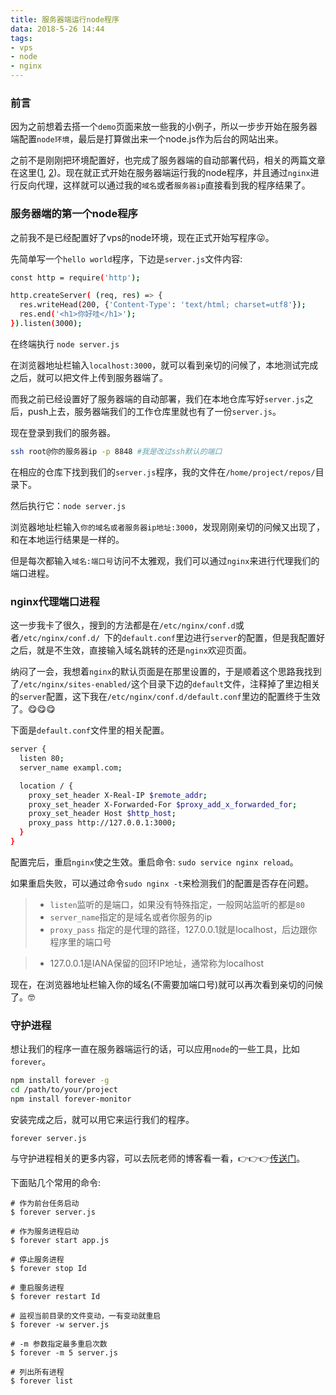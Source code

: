 ```yaml
---
title: 服务器端运行node程序
data: 2018-5-26 14:44
tags: 
- vps
- node
- nginx
---
```


### 前言

因为之前想着去搭一个`demo`页面来放一些我的小例子，所以一步步开始在服务器端配置`node环境`，最后是打算做出来一个node.js作为后台的网站出来。

之前不是刚刚把环境配置好，也完成了服务器端的自动部署代码，相关的两篇文章在这里([1](https://ppttfish.me/2018/05/24/vps%E6%90%AD%E5%BB%BAnode%E8%BF%90%E8%A1%8C%E7%8E%AF%E5%A2%83/), [2](https://ppttfish.me/2018/05/24/%E5%9C%A8%E6%9C%8D%E5%8A%A1%E5%99%A8%E7%AB%AF%E8%87%AA%E5%8A%A8%E9%83%A8%E7%BD%B2%E4%BB%A3%E7%A0%81/))。现在就正式开始在服务器端运行我的node程序，并且通过`nginx`进行反向代理，这样就可以通过我的`域名`或者`服务器ip`直接看到我的程序结果了。

<!-- more -->

### 服务器端的第一个node程序

之前我不是已经配置好了vps的node环境，现在正式开始写程序😜。



先简单写一个`hello world`程序，下边是`server.js`文件内容:

```bash
const http = require('http');

http.createServer( (req, res) => {
  res.writeHead(200, {'Content-Type': 'text/html; charset=utf8'});
  res.end('<h1>你好哇</h1>');
}).listen(3000);
```

在终端执行 `node server.js`

在浏览器地址栏输入`localhost:3000`，就可以看到亲切的问候了，本地测试完成之后，就可以把文件上传到服务器端了。

而我之前已经设置好了服务器端的自动部署，我们在本地仓库写好`server.js`之后，push上去，服务器端我们的工作仓库里就也有了一份`server.js`。

现在登录到我们的服务器。

```bash
ssh root@你的服务器ip -p 8848 #我是改过ssh默认的端口
```



在相应的仓库下找到我们的`server.js`程序，我的文件在`/home/project/repos/`目录下。

然后执行它：`node server.js`

浏览器地址栏输入`你的域名或者服务器ip地址:3000`，发现刚刚亲切的问候又出现了，和在本地运行结果是一样的。

但是每次都输入`域名:端口号`访问不太雅观，我们可以通过`nginx`来进行代理我们的端口进程。

### nginx代理端口进程

这一步我卡了很久，搜到的方法都是在`/etc/nginx/conf.d`或者`/etc/nginx/conf.d/ `下的`default.conf`里边进行`server`的配置，但是我配置好之后，就是不生效，直接输入域名跳转的还是`nginx`欢迎页面。

纳闷了一会，我想着`nginx`的默认页面是在那里设置的，于是顺着这个思路我找到了`/etc/nginx/sites-enabled/`这个目录下边的`default`文件，注释掉了里边相关的`server`配置，这下我在`/etc/nginx/conf.d/default.conf`里边的配置终于生效了。😋😋😋

下面是`default.conf`文件里的相关配置。

```bash
server {
  listen 80;
  server_name exampl.com;

  location / {
    proxy_set_header X-Real-IP $remote_addr;
    proxy_set_header X-Forwarded-For $proxy_add_x_forwarded_for;
    proxy_set_header Host $http_host;
    proxy_pass http://127.0.0.1:3000;
  }
}
```

配置完后，重启`nginx`使之生效。重启命令: `sudo service nginx reload`。

如果重启失败，可以通过命令`sudo nginx -t`来检测我们的配置是否存在问题。

> - `listen`监听的是端口，如果没有特殊指定，一般网站监听的都是`80`
> - `server_name`指定的是域名或者你服务的ip
> - `proxy_pass` 指定的是代理的路径，127.0.0.1就是localhost，后边跟你程序里的端口号

> - 127.0.0.1是IANA保留的回环IP地址，通常称为localhost

现在，在浏览器地址栏输入你的域名(不需要加端口号)就可以再次看到亲切的问候了。🤓



### 守护进程

想让我们的程序一直在服务器端运行的话，可以应用`node`的一些工具，比如`forever`。

```bash
npm install forever -g
cd /path/to/your/project
npm install forever-monitor
```

安装完成之后，就可以用它来运行我们的程序。

`forever server.js`

与守护进程相关的更多内容，可以去阮老师的博客看一看，👉👉👉[传送门](http://www.ruanyifeng.com/blog/2016/02/linux-daemon.html)。

下面贴几个常用的命令:

```
# 作为前台任务启动
$ forever server.js

# 作为服务进程启动 
$ forever start app.js

# 停止服务进程
$ forever stop Id

# 重启服务进程
$ forever restart Id

# 监视当前目录的文件变动，一有变动就重启
$ forever -w server.js

# -m 参数指定最多重启次数
$ forever -m 5 server.js 

# 列出所有进程
$ forever list
```
